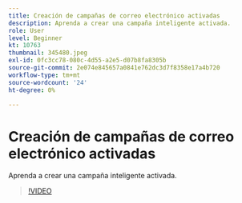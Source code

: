 ```yaml
---
title: Creación de campañas de correo electrónico activadas
description: Aprenda a crear una campaña inteligente activada.
role: User
level: Beginner
kt: 10763
thumbnail: 345480.jpeg
exl-id: 0fc3cc78-080c-4d55-a2e5-d07b8fa8305b
source-git-commit: 2e074e845657a0841e762dc3d7f8358e17a4b720
workflow-type: tm+mt
source-wordcount: '24'
ht-degree: 0%

---
```


# Creación de campañas de correo electrónico activadas

Aprenda a crear una campaña inteligente activada.

>[!VIDEO](https://video.tv.adobe.com/v/345480/?quality=12&learn=on)
